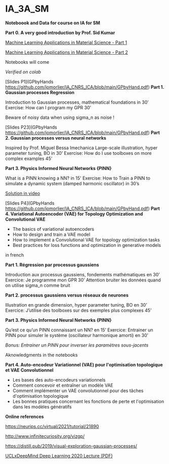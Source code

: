 # IA_3A_SM

**Noteboook and Data for course on IA for SM**

**Part 0. A  very good introduction by Prof. Sid Kumar**

[Machine Learning Applications in Material Science - Part 1](https://www.youtube.com/watch?v=Z84uQhrNc70)

[Machine Learning Applications in Material Science - Part 2](https://www.youtube.com/watch?v=G6fb162N5ys)

Notebooks will come

*Verified on colab*


[Slides P1](GPbyHands https://github.com/jomorlier/IA_CNRS_ICA/blob/main/GPbyHand.pdf)
**Part 1. Gaussian processes Regression**

Introduction to Gaussian processes, mathematical foundations in 30’
Exercise: How can I program my GPR 30’


Beware of noisy data when using sigma_n as noise !


[Slides P23](GPbyHands https://github.com/jomorlier/IA_CNRS_ICA/blob/main/GPbyHand.pdf)
**Part 2. Gaussian processes versus neural networks**



Inspired by Prof. Miguel Bessa Imechanica
Large-scale illustration, hyper parameter tuning, BO in 30’
Exercise: How do I use toolboxes on more complex examples 45’

**Part 3. Physics Informed Neural Networks {PINN}**

What is a PINN knowing a NN? in 15'
Exercise: How to Train a PINN to simulate a dynamic system (damped harmonic oscillator) in 30’s

[Solution in video](https://www.youtube.com/watch?v=G_hIppUWcsc)

[Slides P4](GPbyHands https://github.com/jomorlier/IA_CNRS_ICA/blob/main/GPbyHand.pdf)
**Part 4. Variational Autoencoder (VAE) for Topology Optimization and Convolutional VAE**
  - The basics of variational autoencoders  
  - How to design and train a VAE model  
  - How to implement a Convolutional VAE for topology optimization tasks  
  - Best practices for loss functions and optimization in generative models  




in french 

**Part 1. Régression par processus gaussiens**

Introduction aux processus gaussiens, fondements mathématiques en 30’
Exercice: Je programme mon GPR 30’
Attention  bruiter les données quand on utilise sigma_n comme bruit

**Part 2. processus gaussiens versus réseaux de neurones**

Illustration en grande dimension, hyper parameter tuning, BO en 30’
Exercice: J’utilise des toolboxes sur des exemples plus complexes 45’

**Part 3. Physics Informed Neural Networks {PINN}**

Qu’est ce qu’un PINN connaissant un NN? en 15’
Exercice: Entrainer un PINN pour simuler le système (oscillateur harmonique amorti) en 30’


*Bonus: Entrainer un PINN pour inverser les paramètres sous-jacents*


Aknowledgments in the notebooks

**Part 4. Auto-encodeur Variationnel (VAE) pour l'optimisation topologique et VAE Convolutionnel**

  - Les bases des auto-encodeurs variationnels  
  - Comment concevoir et entraîner un modèle VAE  
  - Comment implémenter un VAE convolutionnel pour des tâches d'optimisation topologique  
  - Les bonnes pratiques concernant les fonctions de perte et l'optimisation dans les modèles génératifs  


**Online references**

https://neurips.cc/virtual/2021/tutorial/21890

http://www.infinitecuriosity.org/vizgp/

https://distill.pub/2019/visual-exploration-gaussian-processes/

[UCLxDeepMind Deep Learning 2020 Lecture (PDF)](https://storage.googleapis.com/deepmind-media/UCLxDeepMind_2020/L11%20-%20UCLxDeepMind%20DL2020.pdf)

